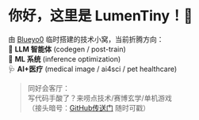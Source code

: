 <br>

# 你好，这里是 LumenTiny！👋

由 [Blueyo0](https://github.com/blueyo0) 临时搭建的技术小窝，当前折腾方向：  
🔧 **LLM 智能体** (codegen / post-train)  
🧩 **ML 系统** (inference optimization)  
🩺 **AI+医疗** (medical image / ai4sci / pet healthcare) 

> 同好会客厅：  
> 写代码手酸了？来唠点技术/赛博玄学/单机游戏  
> （接头暗号：[GitHub传送门](https://github.com/blueyo0) 随时可戳）
